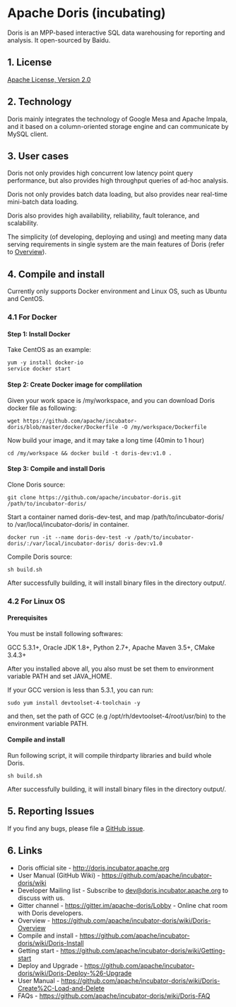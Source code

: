 # Apache Doris (incubating)

Doris is an MPP-based interactive SQL data warehousing for reporting and analysis. It open-sourced by Baidu. 

## 1. License

[Apache License, Version 2.0](http://www.apache.org/licenses/LICENSE-2.0)

## 2. Technology
Doris mainly integrates the technology of Google Mesa and Apache Impala, and it based on a column-oriented storage engine and can communicate by MySQL client.

## 3. User cases
Doris not only provides high concurrent low latency point query performance, but also provides high throughput queries of ad-hoc analysis. 

Doris not only provides batch data loading, but also provides near real-time mini-batch data loading. 

Doris also provides high availability, reliability, fault tolerance, and scalability. 

The simplicity (of developing, deploying and using) and meeting many data serving requirements in single system are the main features of Doris (refer to [Overview](https://github.com/apache/incubator-doris/wiki/Doris-Overview)).

## 4. Compile and install

Currently only supports Docker environment and Linux OS, such as Ubuntu and CentOS.

### 4.1 For Docker

#### Step 1: Install Docker

Take CentOS as an example:

```
yum -y install docker-io
service docker start
```

#### Step 2: Create Docker image for complilation

Given your work space is /my/workspace, and you can download Doris docker file as following:

```
wget https://github.com/apache/incubator-doris/blob/master/docker/Dockerfile -O /my/workspace/Dockerfile
```

Now build your image, and it may take a long time (40min to 1 hour)

```
cd /my/workspace && docker build -t doris-dev:v1.0 .
```

#### Step 3: Compile and install Doris

Clone Doris source:

```
git clone https://github.com/apache/incubator-doris.git /path/to/incubator-doris/
```

Start a container named doris-dev-test, and map /path/to/incubator-doris/ to /var/local/incubator-doris/ in container.

```
docker run -it --name doris-dev-test -v /path/to/incubator-doris/:/var/local/incubator-doris/ doris-dev:v1.0
```

Compile Doris source:

```
sh build.sh 
```

After successfully building, it will install binary files in the directory output/.

### 4.2 For Linux OS

#### Prerequisites

You must be install following softwares:

GCC 5.3.1+, Oracle JDK 1.8+, Python 2.7+, Apache Maven 3.5+, CMake 3.4.3+

After you installed above all, you also must be set them to environment variable PATH and set JAVA_HOME.

If your GCC version is less than 5.3.1, you can run:

```
sudo yum install devtoolset-4-toolchain -y
```

and then, set the path of GCC (e.g /opt/rh/devtoolset-4/root/usr/bin) to the environment variable PATH.

#### Compile and install

Run following script, it will compile thirdparty libraries and build whole Doris.

```
sh build.sh
```

After successfully building, it will install binary files in the directory output/.

## 5. Reporting Issues

If you find any bugs, please file a [GitHub issue](https://github.com/apache/incubator-doris/issues).

## 6. Links

* Doris official site - <http://doris.incubator.apache.org>
* User Manual (GitHub Wiki) - <https://github.com/apache/incubator-doris/wiki>
* Developer Mailing list - Subscribe to <dev@doris.incubator.apache.org> to discuss with us.
* Gitter channel - <https://gitter.im/apache-doris/Lobby> - Online chat room with Doris developers.
* Overview - <https://github.com/apache/incubator-doris/wiki/Doris-Overview>
* Compile and install - <https://github.com/apache/incubator-doris/wiki/Doris-Install>
* Getting start - <https://github.com/apache/incubator-doris/wiki/Getting-start>
* Deploy and Upgrade - <https://github.com/apache/incubator-doris/wiki/Doris-Deploy-%26-Upgrade>
* User Manual - <https://github.com/apache/incubator-doris/wiki/Doris-Create%2C-Load-and-Delete>
* FAQs - <https://github.com/apache/incubator-doris/wiki/Doris-FAQ>
